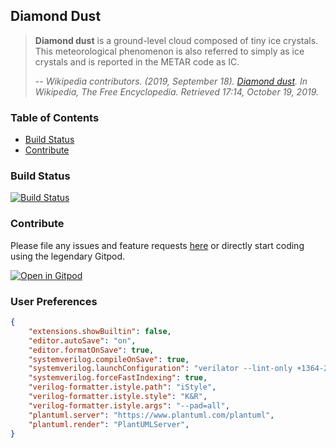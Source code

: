 ## Diamond Dust

>**Diamond dust** is a ground-level cloud composed of tiny ice crystals. This meteorological phenomenon is also referred to simply as ice crystals and is reported in the METAR code as IC.
>
>-- <cite>Wikipedia contributors. (2019, September 18). [Diamond dust](https://en.wikipedia.org/w/index.php?title=Diamond_dust&oldid=916330765). In _Wikipedia, The Free Encyclopedia_. Retrieved 17:14, October 19, 2019.</cite>

### Table of Contents
* [Build Status](#build-status)
* [Contribute](#contribute)

### Build Status
<a href="https://actions-badge.atrox.dev/soerensofke/DiamondDust/goto?ref=master"><img alt="Build Status" src="https://img.shields.io/endpoint.svg?url=https%3A%2F%2Factions-badge.atrox.dev%2Fsoerensofke%2FDiamondDust%2Fbadge%3Fref%3Dmaster&style=flat-square" /></a>

### Contribute
Please file any issues and feature requests [here](https://github.com/soerensofke/DiamondDust/issues) or directly start coding using the legendary Gitpod.

[![Open in Gitpod](https://gitpod.io/button/open-in-gitpod.svg)](https://gitpod.io#https://github.com/soerensofke/DiamondDust)

### User Preferences
```json
{
    "extensions.showBuiltin": false,
    "editor.autoSave": "on",
    "editor.formatOnSave": true,
    "systemverilog.compileOnSave": true,
    "systemverilog.launchConfiguration": "verilator --lint-only +1364-2005ext+v -Wall --relative-includes -I/workspace/DiamondDust/utilities/verilatorLintShare",
    "systemverilog.forceFastIndexing": true,
    "verilog-formatter.istyle.path": "iStyle",
    "verilog-formatter.istyle.style": "K&R",
    "verilog-formatter.istyle.args": "--pad=all",
    "plantuml.server": "https://www.plantuml.com/plantuml",
    "plantuml.render": "PlantUMLServer",
}
```